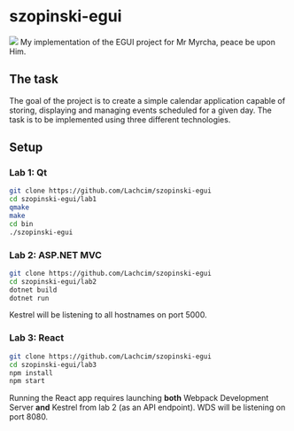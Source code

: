 # szopinski-egui
<img src="https://mssnt.pl/misc/github/calendar.png">
My implementation of the EGUI project for Mr Myrcha, peace be upon Him.

## The task
The goal of the project is to create a simple calendar application capable of storing, displaying and managing events scheduled for a given day. The task is to be implemented using three different technologies.

## Setup

### Lab 1: Qt
```bash
git clone https://github.com/Lachcim/szopinski-egui
cd szopinski-egui/lab1
qmake
make
cd bin
./szopinski-egui
```
### Lab 2: ASP.NET MVC

```bash
git clone https://github.com/Lachcim/szopinski-egui
cd szopinski-egui/lab2
dotnet build
dotnet run
```
Kestrel will be listening to all hostnames on port 5000.

### Lab 3: React

```bash
git clone https://github.com/Lachcim/szopinski-egui
cd szopinski-egui/lab3
npm install
npm start
```
Running the React app requires launching **both** Webpack Development Server **and** Kestrel from lab 2 (as an API endpoint). WDS will be listening on port 8080.

